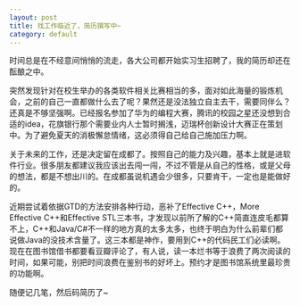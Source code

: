 ```yaml
---
layout: post
title: 找工作临近了，简历撰写中~
category: default
---
```


时间总是在不经意间悄悄的流走，各大公司都开始实习生招聘了，我的简历却还在酝酿之中。

突然发现针对在校生举办的各类软件相关比赛相当的多，面对如此海量的锻炼机会，之前的自己一直都做什么去了呢？果然还是没法独立自主去干，需要同伴么？还真是不够坚强啊。已经报名参加了华为的编程大赛，腾讯的校园之星还没想到合适的idea，花旗银行那个需要业内人士暂时搁浅，迈瑞杯创新设计大赛正在策划中。为了避免夏天的消极懈怠情绪，这必须得自己给自己施加压力啊。

关于未来的工作，还是决定留在成都了。按照自己的能力及兴趣，基本上就是进软件行业。很多朋友都建议我应该出去闯一闯，不过不管是从自己的性格，或是父母的想法，都是不想出川的。在成都虽说机遇会少很多，只要肯干，一定也是能做好的。

近期尝试着依据GTD的方法安排各种行动，恶补了Effective C++，More Effective C++和Effective STL三本书，才发现以前所了解的C++简直连皮毛都算不上，C++和Java/C#不一样的地方真的太多太多，也终于明白为什么前辈们都说做Java的没技术含量了。这三本都是神作，要用到C++的代码民工们必读啊。现在在图书馆借书都要看豆瓣评论了，有人说，读一本烂书等于浪费了两次阅读的时间，如果可能，别把时间浪费在鉴别书的好坏上。预约才是图书馆系统里最珍贵的功能啊。

随便记几笔，然后码简历了~